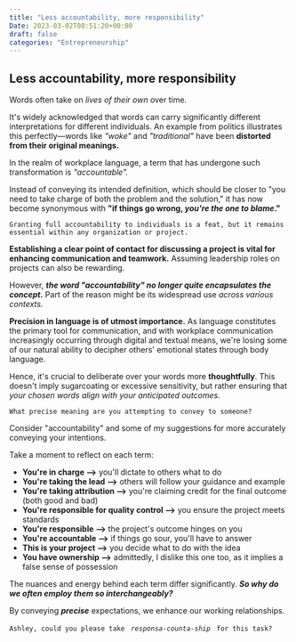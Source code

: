 ```yaml
---
title: "Less accountability, more responsibility"
Date: 2023-03-02T08:51:20+00:00
draft: false
categories: "Entrepreneurship"
---
```

## Less accountability, more responsibility

Words often take on *lives of their own* over time.

It's widely acknowledged that words can carry significantly different interpretations for different individuals. An example from politics illustrates this perfectly—words like *"woke"* and *"traditional"* have been **distorted from their original meanings.**

In the realm of workplace language, a term that has undergone such transformation is *"accountable".*

Instead of conveying its intended definition, which should be closer to "you need to take charge of both the problem and the solution," it has now become synonymous with **"if things go wrong, *you're the one to blame*."**

`Granting full accountability to individuals is a feat, but it remains essential within any organization or project.`

**Establishing a clear point of contact for discussing a project is vital for enhancing communication and teamwork.** Assuming leadership roles on projects can also be rewarding.

However, ***the word "accountability" no longer quite encapsulates the concept.*** Part of the reason might be its widespread use *across various contexts.*

**Precision in language is of utmost importance.** As language constitutes the primary tool for communication, and with workplace communication increasingly occurring through digital and textual means, we're losing some of our natural ability to decipher others' emotional states through body language.

Hence, it's crucial to deliberate over your words more **thoughtfully**. This doesn't imply sugarcoating or excessive sensitivity, but rather ensuring that *your chosen words align with your anticipated outcomes.*

`What precise meaning are you attempting to convey to someone?`

Consider "accountability" and some of my suggestions for more accurately conveying your intentions.

Take a moment to reflect on each term:

- **You're in charge —>** you'll dictate to others what to do
- **You're taking the lead —>** others will follow your guidance and example
- **You're taking attribution —>** you're claiming credit for the final outcome (both good and bad)
- **You're responsible for quality control —>** you ensure the project meets standards
- **You're responsible —>** the project's outcome hinges on you
- **You're accountable —>** if things go sour, you'll have to answer
- **This is your project —>** you decide what to do with the idea
- **You have ownership —>** admittedly, I dislike this one too, as it implies a false sense of possession

The nuances and energy behind each term differ significantly. ***So why do we often employ them so interchangeably?***

By conveying ***precise*** expectations, we enhance our working relationships.

`Ashley, could you please take ` *`responsa-counta-ship `* `for this task?`